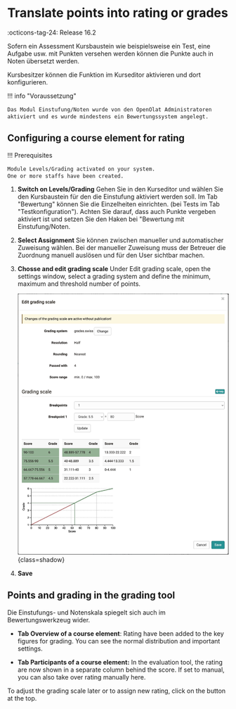# Translate points into rating or grades

:octicons-tag-24: Release 16.2

Sofern ein Assessment Kursbaustein wie beispielsweise ein Test, eine Aufgabe usw. mit Punkten versehen werden können die Punkte auch in Noten übersetzt werden. 

Kursbesitzer können die Funktion im Kurseditor aktivieren und dort konfigurieren. 

!!! info "Voraussetzung"

    Das Modul Einstufung/Noten wurde von den OpenOlat Administratoren aktiviert und es wurde mindestens ein Bewertungssystem angelegt.

## Configuring a course element for rating

!!! Prerequisites

    Module Levels/Grading activated on your system.
    One or more staffs have been created. 

1. **Switch on Levels/Grading**
Gehen Sie in den Kurseditor und wählen Sie den Kursbaustein für den die Einstufung aktiviert werden soll. Im Tab "Bewertung" können Sie die Einzelheiten einrichten. 
(bei Tests im Tab "Testkonfiguration"). Achten Sie darauf, dass auch Punkte vergeben aktiviert ist und setzen Sie den Haken bei "Bewertung mit Einstufung/Noten. 
2. **Select Assignment** Sie können zwischen manueller und automatischer Zuweisung wählen. Bei der manueller Zuweisung muss der Betreuer die Zuordnung manuell auslösen und für den User sichtbar machen. 

3. **Chosse and edit grading scale** Under Edit grading scale, open the settings window, select a grading system and define the minimum, maximum and threshold number of points.

    ![grading scale](assets/ratingscale.jpg){class=shadow}

4. **Save**

## Points and grading in the grading tool
Die Einstufungs- und Notenskala spiegelt sich auch im Bewertungswerkzeug wider. 

* **Tab Overview of a course element**: 
Rating have been added to the key figures for grading. You can see the normal distribution and important settings.

* **Tab Participants of a course element:** In the evaluation tool, the rating are now shown in a separate column behind the score. If set to manual, you can also take over rating manually here.

To adjust the grading scale later or to assign new rating, click on the button at the top. 
